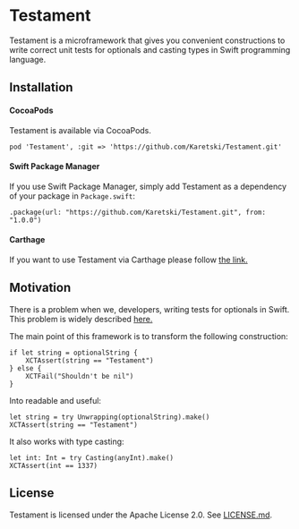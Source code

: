 # Testament

Testament is a microframework that gives you convenient constructions to write correct unit tests for optionals and casting types in Swift programming language.

## Installation

#### CocoaPods

Testament is available via CocoaPods.
```
pod 'Testament', :git => 'https://github.com/Karetski/Testament.git'
```

#### Swift Package Manager

If you use Swift Package Manager, simply add Testament as a dependency of your package in `Package.swift`:
```
.package(url: "https://github.com/Karetski/Testament.git", from: "1.0.0")
```
#### Carthage

If you want to use Testament via Carthage please follow [the link.](https://fuller.li/posts/using-swift-package-manager-with-carthage/)

## Motivation

There is a problem when we, developers, writing tests for optionals in Swift. This problem is widely described [here.](https://www.natashatherobot.com/unit-testing-optionals-in-swift-xctassertnotnil/) 

The main point of this framework is to transform the following construction:
```
if let string = optionalString {
    XCTAssert(string == "Testament")
} else {
    XCTFail("Shouldn't be nil")
}
```
Into readable and useful:
```
let string = try Unwrapping(optionalString).make()
XCTAssert(string == "Testament")
```
It also works with type casting:
```
let int: Int = try Casting(anyInt).make()
XCTAssert(int == 1337)
```

## License

Testament is licensed under the Apache License 2.0. See [LICENSE.md](https://github.com/Karetski/Snowonder/blob/master/LICENSE.md).
